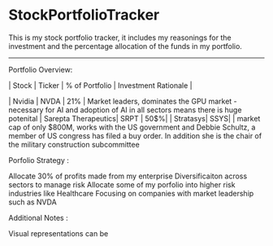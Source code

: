 # StockPortfolioTracker

This is my stock portfolio tracker, it includes my reasonings for the investment and the percentage allocation of the funds in my portfolio. 

---

Portfolio Overview:


| Stock | Ticker | % of Portfolio | Investment Rationale |

| Nvidia | NVDA | 21% | Market leaders, dominates the GPU market - necessary for AI and adoption of AI in all sectors means there is huge potenital
| Sarepta Therapeutics|  SRPT | 50$%| 
| Stratasys| SSYS| | market cap of only $800M, works with the US government and Debbie Schultz, a member of US congress has filed a buy order. In addition she is the chair of the military construction subcommittee


Porfolio Strategy : 

Allocate 30% of profits made from my enterprise
Diversificaiton across sectors to manage risk
Allocate some of my porfolio into higher risk industries like Healthcare
Focusing on companies with market leadership such as NVDA


Additional Notes : 

Visual representations can be 

